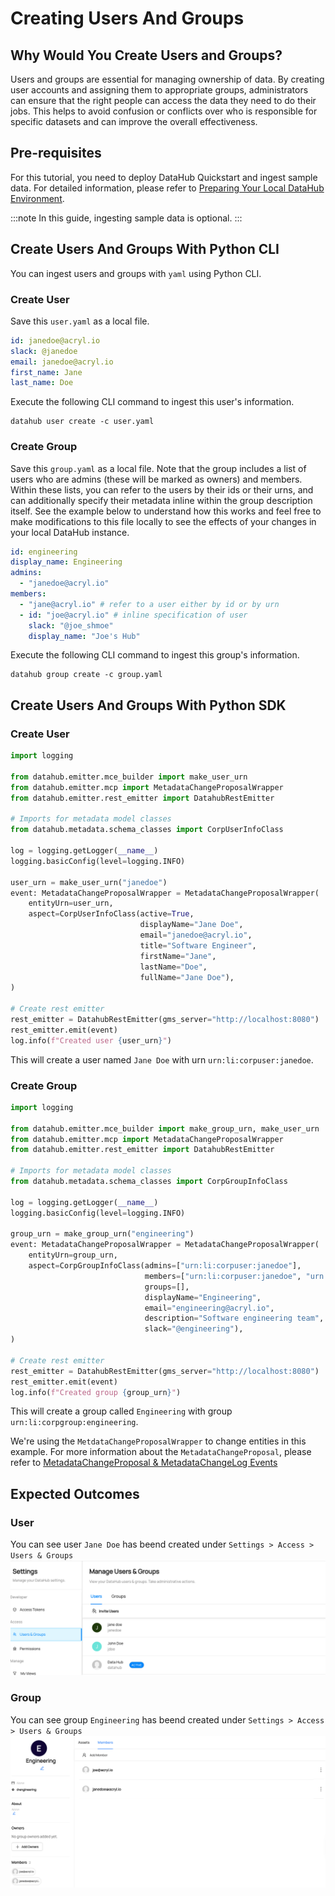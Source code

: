 # Creating Users And Groups

## Why Would You Create Users and Groups?
Users and groups are essential for managing ownership of data. 
By creating user accounts and assigning them to appropriate groups, administrators can ensure that the right people can access the data they need to do their jobs. 
This helps to avoid confusion or conflicts over who is responsible for specific datasets and can improve the overall effectiveness. 

## Pre-requisites
For this tutorial, you need to deploy DataHub Quickstart and ingest sample data. 
For detailed information, please refer to [Preparing Your Local DataHub Environment](/docs/api/tutorials/references/prepare-datahub.md).

:::note
In this guide, ingesting sample data is optional.
:::

## Create Users And Groups With Python CLI

You can ingest users and groups with `yaml` using Python CLI. 

### Create User

Save this `user.yaml` as a local file. 

```yaml
id: janedoe@acryl.io
slack: @janedoe
email: janedoe@acryl.io
first_name: Jane
last_name: Doe
```

Execute the following CLI command to ingest this user's information. 

```
datahub user create -c user.yaml
```

### Create Group

Save this `group.yaml` as a local file. Note that the group includes a list of users who are admins (these will be marked as owners) and members.
Within these lists, you can refer to the users by their ids or their urns, and can additionally specify their metadata inline within the group description itself. See the example below to understand how this works and feel free to make modifications to this file locally to see the effects of your changes in your local DataHub instance.

```yaml
id: engineering
display_name: Engineering
admins:
  - "janedoe@acryl.io"
members:
  - "jane@acryl.io" # refer to a user either by id or by urn
  - id: "joe@acryl.io" # inline specification of user
    slack: "@joe_shmoe"
    display_name: "Joe's Hub"
```

Execute the following CLI command to ingest this group's information. 

```
datahub group create -c group.yaml
```


## Create Users And Groups With Python SDK

### Create User

```python
import logging

from datahub.emitter.mce_builder import make_user_urn
from datahub.emitter.mcp import MetadataChangeProposalWrapper
from datahub.emitter.rest_emitter import DatahubRestEmitter

# Imports for metadata model classes
from datahub.metadata.schema_classes import CorpUserInfoClass

log = logging.getLogger(__name__)
logging.basicConfig(level=logging.INFO)

user_urn = make_user_urn("janedoe")
event: MetadataChangeProposalWrapper = MetadataChangeProposalWrapper(
    entityUrn=user_urn,
    aspect=CorpUserInfoClass(active=True,
                             displayName="Jane Doe",
                             email="janedoe@acryl.io",
                             title="Software Engineer",
                             firstName="Jane",
                             lastName="Doe",
                             fullName="Jane Doe"),
)

# Create rest emitter
rest_emitter = DatahubRestEmitter(gms_server="http://localhost:8080")
rest_emitter.emit(event)
log.info(f"Created user {user_urn}")
```

This will create a user named `Jane Doe` with urn `urn:li:corpuser:janedoe`.

### Create Group

```python
import logging

from datahub.emitter.mce_builder import make_group_urn, make_user_urn
from datahub.emitter.mcp import MetadataChangeProposalWrapper
from datahub.emitter.rest_emitter import DatahubRestEmitter

# Imports for metadata model classes
from datahub.metadata.schema_classes import CorpGroupInfoClass

log = logging.getLogger(__name__)
logging.basicConfig(level=logging.INFO)

group_urn = make_group_urn("engineering")
event: MetadataChangeProposalWrapper = MetadataChangeProposalWrapper(
    entityUrn=group_urn,
    aspect=CorpGroupInfoClass(admins=["urn:li:corpuser:janedoe"],
                              members=["urn:li:corpuser:janedoe", "urn:li:corpuser:joe"],
                              groups=[],
                              displayName="Engineering",
                              email="engineering@acryl.io",
                              description="Software engineering team",
                              slack="@engineering"),
)

# Create rest emitter
rest_emitter = DatahubRestEmitter(gms_server="http://localhost:8080")
rest_emitter.emit(event)
log.info(f"Created group {group_urn}")
```

This will create a group called `Engineering` with group `urn:li:corpgroup:engineering`.

We're using the `MetdataChangeProposalWrapper` to change entities in this example.
For more information about the `MetadataChangeProposal`, please refer to [MetadataChangeProposal & MetadataChangeLog Events](/docs/advanced/mcp-mcl.md)

## Expected Outcomes

### User
You can see user `Jane Doe` has beend created under `Settings > Access > Users & Groups`
![user-added](../../imgs/apis/tutorials/user-added.png)

### Group
You can see group `Engineering` has beend created under `Settings > Access > Users & Groups`
![group-added](../../imgs/apis/tutorials/group-added.png)
